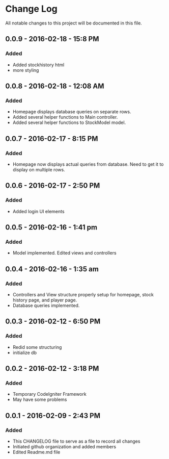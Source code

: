 # Change Log
All notable changes to this project will be documented in this file.

## 0.0.9 - 2016-02-18 - 15:8 PM
### Added
- Added stockhistory html
- more styling

## 0.0.8 - 2016-02-18 - 12:08 AM
### Added
- Homepage displays database queries on separate rows.
- Added several helper functions to Main controller.
- Added several helper functions to StockModel model.

## 0.0.7 - 2016-02-17 - 8:15 PM
### Added
- Homepage now displays actual queries from database.  Need to get it to display on multiple rows.

## 0.0.6 - 2016-02-17 - 2:50 PM
### Added
- Added login UI elements

## 0.0.5 - 2016-02-16 - 1:41 pm
### Added
- Model implemented. Edited views and controllers 

## 0.0.4 - 2016-02-16 - 1:35 am
### Added
- Controllers and View structure properly setup for homepage, stock history page, and player page. 
- Database queries implemented.

## 0.0.3 - 2016-02-12 - 6:50 PM
### Added
- Redid some structuring
- initialize db

## 0.0.2 - 2016-02-12 - 3:18 PM
### Added
- Temporary CodeIgniter Framework
- May have some problems

## 0.0.1 - 2016-02-09 - 2:43 PM
### Added
- This CHANGELOG file to serve as a file to record all changes
- Initiated github organization and added members
- Edited Readme.md file




